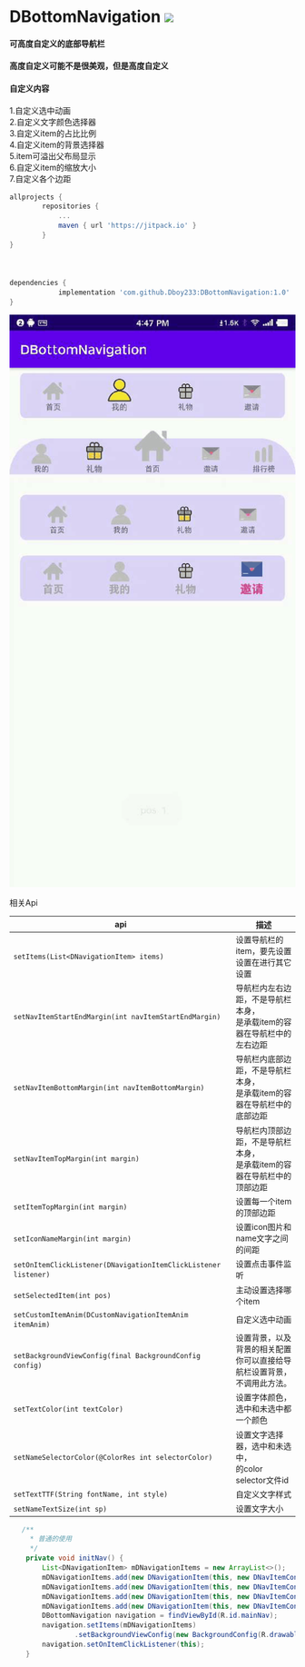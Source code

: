 # DBottomNavigation [![](https://jitpack.io/v/Dboy233/DBottomNavigation.svg)](https://jitpack.io/#Dboy233/DBottomNavigation)

#### 可高度自定义的底部导航栏
#### 高度自定义可能不是很美观，但是高度自定义
#### 自定义内容
1.自定义选中动画 <br>
2.自定义文字颜色选择器 <br>
3.自定义item的占比比例 <br>
4.自定义item的背景选择器 <br>
5.item可溢出父布局显示 <br>
6.自定义item的缩放大小 <br>
7.自定义各个边距 <br>

``` groovy
allprojects {
		repositories {
			...
			maven { url 'https://jitpack.io' }
		}
}



dependencies {
	        implementation 'com.github.Dboy233:DBottomNavigation:1.0'
}
```





![exmp](exmp.gif)

相关Api

| api                                                          | 描述                                                         |
| ------------------------------------------------------------ | ------------------------------------------------------------ |
| `setItems(List<DNavigationItem> items)`                      | 设置导航栏的item，要先设置设置在进行其它设置                 |
| `setNavItemStartEndMargin(int navItemStartEndMargin)`        | 导航栏内左右边距，不是导航栏本身，<br>是承载item的容器在导航栏中的左右边距 |
| `setNavItemBottomMargin(int navItemBottomMargin)`            | 导航栏内底部边距，不是导航栏本身，<br>是承载item的容器在导航栏中的底部边距 |
| `setNavItemTopMargin(int margin)`                            | 导航栏内顶部边距，不是导航栏本身，<br/>是承载item的容器在导航栏中的顶部边距 |
| `setItemTopMargin(int margin)`                               | 设置每一个item的顶部边距                                     |
| `setIconNameMargin(int margin)`                              | 设置icon图片和name文字之间的间距                             |
| `setOnItemClickListener(DNavigationItemClickListener listener)` | 设置点击事件监听                                             |
| `setSelectedItem(int pos) `                                  | 主动设置选择哪个item                                         |
| `setCustomItemAnim(DCustomNavigationItemAnim itemAnim)`      | 自定义选中动画                                               |
| `setBackgroundViewConfig(final BackgroundConfig config)`     | 设置背景，以及背景的相关配置<br>你可以直接给导航栏设置背景，不调用此方法。 |
| `setTextColor(int textColor)`                                | 设置字体颜色，选中和未选中都一个颜色                         |
| `setNameSelectorColor(@ColorRes int selectorColor)`          | 设置文字选择器，选中和未选中，<br>的color selector文件id     |
| `setTextTTF(String fontName, int style)`                     | 自定义文字样式                                               |
| `setNameTextSize(int sp)`                                    | 设置文字大小                                                 |

```java
   /**
     * 普通的使用
     */
    private void initNav() {
        List<DNavigationItem> mDNavigationItems = new ArrayList<>();
        mDNavigationItems.add(new DNavigationItem(this, new DNavItemConfig(R.drawable.selector_tab_home, "首页"), true));
        mDNavigationItems.add(new DNavigationItem(this, new DNavItemConfig(R.drawable.selector_tab_my, "我的")));
        mDNavigationItems.add(new DNavigationItem(this, new DNavItemConfig(R.drawable.selector_tab_redeem, "礼物")));
        mDNavigationItems.add(new DNavigationItem(this, new DNavItemConfig(R.drawable.selector_tab_invite, "邀请")));
        DBottomNavigation navigation = findViewById(R.id.mainNav);
        navigation.setItems(mDNavigationItems)
                .setBackgroundViewConfig(new BackgroundConfig(R.drawable.shape_nav_bg2));
        navigation.setOnItemClickListener(this);
    }
```

